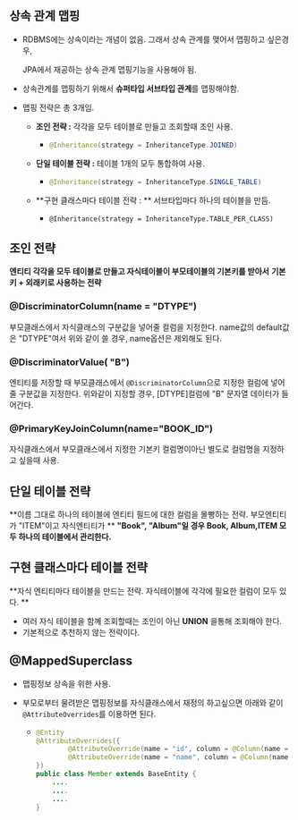 ## 상속 관계 맵핑

- RDBMS에는 상속이라는 개념이 없음. 그래서 상속 관계를 맺어서 맵핑하고 싶은경우,  

  JPA에서 재공하는 상속 관계 맵핑기능을 사용해야 됨.

- 상속관계를 맵핑하기 위해서 **슈퍼타입 서브타입 관계**를 맵핑해야함.

- 맵핑 전략은 총 3개임.

  - **조인 전략 :** 각각을 모두 테이블로 만들고 조회할때 조인 사용.

    - ```java
      @Inheritance(strategy = InheritanceType.JOINED)
      ```

  - **단일 테이블 전략 :** 테이블 1개의 모두 통합하여 사용.

    - ```java
      @Inheritance(strategy = InheritanceType.SINGLE_TABLE)
      ```

  - **구현 클래스마다 테이블 전략 : ** 서브타입마다 하나의 테이블을 만듬.

    - ```jav
      @Inheritance(strategy = InheritanceType.TABLE_PER_CLASS) 
      ```

### 

## 조인 전략

**엔티티 각각을 모두 테이블로 만들고 자식테이블이 부모테이블의 기본키를 받아서** 
**기본키 + 외래키로 사용하는 전략**

### @DiscriminatorColumn(name = "DTYPE") 

부모클래스에서 자식클래스의 구분값을 넣어줄 컬럼을 지정한다. name값의 default값은 "DTYPE"여서 위와 같이 쓸 경우, name옵션은 제외해도 된다.

### @DiscriminatorValue( "B")

엔티티를 저장할 때 부모클래스에서 ```@DiscriminatorColumn```으로 지정한 컬럼에 넣어줄 구분값을 지정한다. 위와같이 지정할 경우, [DTYPE]컬럼에  "B" 문자열 데이터가 들어간다.

### @PrimaryKeyJoinColumn(name="BOOK_ID")

자식클래스에서 부모클래스에서 지정한 기본키 컬럼명이아닌 별도로  컬럼명을 지정하고 싶을때 사용. 

## 단일 테이블 전략

**이름 그대로 하나의 테이블에 엔티티 필드에 대한 컬럼을 몰빵하는 전략. 부모엔티티가 "ITEM"이고 자식엔티티가 **
**"Book", "Album"일 경우 Book, Album,ITEM 모두 하나의 테이블에서 관리한다.**

## 구현 클래스마다 테이블 전략

**자식 엔티티마다 테이블을 만드는 전략. 자식테이블에 각각에 필요한 컬럼이 모두 있다. **

- 여러 자식 테이블을 함꼐 조회할때는 조인이 아닌 **UNION** 을통해 조회해야 한다.
- 기본적으로 추천하지 않는 전략이다.



## @MappedSuperclass

- 맵핑정보 상속을 위한  사용.

- 부모로부터 물려받은 맵핑정보를 자식클래스에서 재정의 하고싶으면 아래와 같이 ```@AttributeOverrides```를 이용하면 된다.

  - ```java
    @Entity
    @AttributeOverrides({
            @AttributeOverride(name = "id", column = @Column(name = "MEMBER_ID")),
            @AttributeOverride(name = "name", column = @Column(name = "MEMBER_NAME"))
    })
    public class Member extends BaseEntity {
        ....
        ....
        ....
    }
    ```

